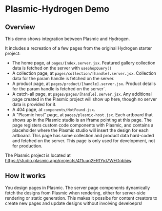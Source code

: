 # Plasmic-Hydrogen Demo

## Overview

This demo shows integration between Plasmic and Hydrogen.  

It includes a recreation of a few pages from the original Hydrogen starter project:

* The home page, at `pages/Index.server.jsx`. Featured gallery collection data is fetched on the server with `useShopQuery()`
* A collection page, at `pages/collection/[handle].server.jsx`. Collection data for the param handle is fetched on the server.
* A product page, at `pages/product/[handle].server.jsx`.  Product details for the param handle is fetched on the server`.
* A catch-all page, at `pages/pages/[handle].server.jsx`.  Any additional page created in the Plasmic project will show up here, though no server data is provided for it.
* A 404 page, at `components/NotFound.jsx`.
* A "Plasmic host" page, at `pages/plasmic-host.jsx`. Each artboard that shows up in the Plasmic studio is an iframe pointing at this page.  The page registers custom code components with Plasmic, and contains a placeholder where the Plasmic studio will insert the design for each artboard.  This page has some collection and product data hard-coded and fetched on the server. This page is only used for development, not for production.

The Plasmic project is located at https://studio.plasmic.app/projects/411uuq2ERfYjd7WEGqb5iw.


## How it works

You design pages in Plasmic. The server page components dynamically fetch the designs from Plasmic when rendering, either for server-side rendering or static generation.  This makes it possibe for content creators to create new pages and update designs without involving develoeprs!

## Trying out Plasmic studio

A production site at https://plasmic-hydrogen-starter-demo.herokuapp.com/ is running Hydrogen code from this repo.  Pages there are all built in Plasmic, based on the Hydrogen starter.

You can try making some changes in [the Plasmic project](https://studio.plasmic.app/projects/411uuq2ERfYjd7WEGqb5iw), and then hitting the **Publish** button on the upper right.  Once your changes have been published, they should show up in the production site.

## Trying out running a local dev server

If you want to experiment with registering new code components, or creating pages that require server-fetched data, you'll need to spin up your own local dev server.

1. Make a copy of the Plasmic Hydrogen demo project so you can play with it.  You'll need to point its app host to your local dev server instead (by default, http://localhost:3000/plasmic-host).  See [how to do that here](https://docs.plasmic.app/learn/app-hosting/).
2. Update `plasmic-init.js` to point to your new project's ID and token.  To find the token, click on the Code button on the upper-right corner.
3. Run `yarn dev`. This starts the vite server.
4. Open your Plasmic project!

**Note**: vite can be pretty flakey here; sometimes it refuses to pick up changes in your code. If things are not working, try deleting `node_modules/.vite` and restarting the vite server, and reload your browser with a hard refresh.  The HMR / auto-refresh from the vite server may also result in a blank white page on the Plasmic studio sometimes, and you'll need to reload the browser tab to get it back.

You can now visit Plasmic-created pages on your local server, at `http://localhost:3000/`.  

If you make changes to pages that you've designed, you need to publish those changes for them to show up on your dev server.  You can do so by clicking on the Publish button on the upper-right.

## Custom components

You can bring in your own custom components for use in the Plasmic studio.  This repo contains many such components:

* `ProductParts.client.jsx` contains components that reads pieces of Product data from the context.  You can use these components in Plasmic to show render product data.
* `CollectionParts.client.jsx` contains components that renders pieces of Collection data from the context.
* `ProductsList.client.jsx` renders a list of product from the context.

These custom components are registered with Plasmic in `plasmic-init.js`. 